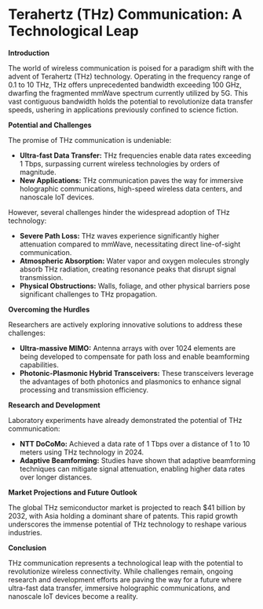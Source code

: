 # Terahertz (THz) Communication: A Technological Leap

**Introduction**

The world of wireless communication is poised for a paradigm shift with the advent of Terahertz (THz) technology. Operating in the frequency range of 0.1 to 10 THz, THz offers unprecedented bandwidth exceeding 100 GHz, dwarfing the fragmented mmWave spectrum currently utilized by 5G. This vast contiguous bandwidth holds the potential to revolutionize data transfer speeds, ushering in applications previously confined to science fiction.

**Potential and Challenges**

The promise of THz communication is undeniable:

* **Ultra-fast Data Transfer:** THz frequencies enable data rates exceeding 1 Tbps, surpassing current wireless technologies by orders of magnitude.
* **New Applications:**  THz communication paves the way for immersive holographic communications, high-speed wireless data centers, and nanoscale IoT devices.

However, several challenges hinder the widespread adoption of THz technology:

* **Severe Path Loss:** THz waves experience significantly higher attenuation compared to mmWave, necessitating direct line-of-sight communication.
* **Atmospheric Absorption:** Water vapor and oxygen molecules strongly absorb THz radiation, creating resonance peaks that disrupt signal transmission.
* **Physical Obstructions:** Walls, foliage, and other physical barriers pose significant challenges to THz propagation.

**Overcoming the Hurdles**

Researchers are actively exploring innovative solutions to address these challenges:

* **Ultra-massive MIMO:** Antenna arrays with over 1024 elements are being developed to compensate for path loss and enable beamforming capabilities.
* **Photonic-Plasmonic Hybrid Transceivers:**  These transceivers leverage the advantages of both photonics and plasmonics to enhance signal processing and transmission efficiency.

**Research and Development**

Laboratory experiments have already demonstrated the potential of THz communication:

* **NTT DoCoMo:** Achieved a data rate of 1 Tbps over a distance of 1 to 10 meters using THz technology in 2024.
* **Adaptive Beamforming:** Studies have shown that adaptive beamforming techniques can mitigate signal attenuation, enabling higher data rates over longer distances.

**Market Projections and Future Outlook**

The global THz semiconductor market is projected to reach $41 billion by 2032, with Asia holding a dominant share of patents. This rapid growth underscores the immense potential of THz technology to reshape various industries.

**Conclusion**

THz communication represents a technological leap with the potential to revolutionize wireless connectivity. While challenges remain, ongoing research and development efforts are paving the way for a future where ultra-fast data transfer, immersive holographic communications, and nanoscale IoT devices become a reality.
